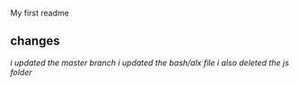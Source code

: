 My first readme
## changes 
*i updated the master branch*
*i updated the bash/alx file*
*i also deleted the js folder*
